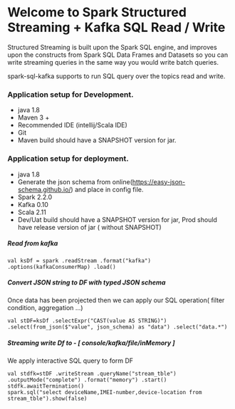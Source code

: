 
#   Welcome to Spark Structured Streaming + Kafka  SQL Read / Write

Structured Streaming is built upon the Spark SQL engine, and improves upon the constructs from Spark SQL Data Frames and Datasets so you can write streaming queries in the same way you would write batch queries.

spark-sql-kafka supports to run SQL query over the topics read and write.


### Application setup for Development.

-  java 1.8
-   Maven 3 +
-   Recommended IDE (intellij/Scala IDE)
-   Git
-   Maven build should have a SNAPSHOT version for jar.


### Application setup for deployment.

-   java 1.8
-   Generate the json schema from online(https://easy-json-schema.github.io/) and place in config file.
-   Spark 2.2.0
-   Kafka 0.10
-   Scala 2.11
-   Dev/Uat build should have a SNAPSHOT version for jar, Prod should have release version of jar ( without SNAPSHOT)


##### Read from kafka

`val ksDf = spark
         .readStream
         .format("kafka")
         .options(kafkaConsumerMap)
         .load()`
##### Convert JSON string to DF with typed JSON schema

Once data has been projected then we can apply our SQL operation( filter condition, aggregation ...)

`val stDF=ksDf
         .selectExpr("CAST(value AS STRING)")
         .select(from_json($"value", json_schema) as "data")
         .select("data.*")`
         
##### Streaming write Df to - [ console/kafka/file/inMemory ]

We apply interactive SQL query to form DF

`val stdfk=stDF
             .writeStream
             .queryName("stream_tble")
             .outputMode("complete")
             .format("memory")
             .start()
           stdfk.awaitTermination()`                                                            
  `spark.sql("select deviceName,IMEI-number,device-location from stream_tble").show(false)`
      
